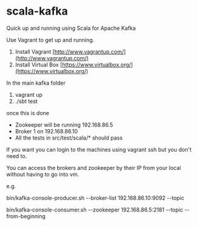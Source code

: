 scala-kafka
===========

Quick up and running using Scala for Apache Kafka

Use Vagrant to get up and running.

1) Install Vagrant [http://www.vagrantup.com/](http://www.vagrantup.com/)  
2) Install Virtual Box [https://www.virtualbox.org/](https://www.virtualbox.org/)  

In the main kafka folder  

1) vagrant up  
2) ./sbt test  

once this is done 
* Zookeeper will be running 192.168.86.5
* Broker 1 on 192.168.86.10
* All the tests in src/test/scala/* should pass  

If you want you can login to the machines using vagrant ssh <machineName> but you don't need to.

You can access the brokers and zookeeper by their IP from your local without having to go into vm.

e.g.

bin/kafka-console-producer.sh --broker-list 192.168.86.10:9092 --topic <get his from the random topic created in test>

bin/kafka-console-consumer.sh --zookeeper 192.168.86.5:2181 --topic <get his from the random topic created in test> --from-beginning


